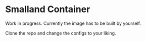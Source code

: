 # Smalland Container

Work in progress. Currently the image has to be built by yourself.

Clone the repo and change the configs to your liking.
